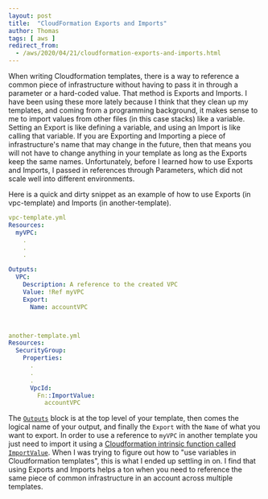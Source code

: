 ```yaml
---
layout: post
title:  "CloudFormation Exports and Imports"
author: Thomas
tags: [ aws ]
redirect_from:
  - /aws/2020/04/21/cloudformation-exports-and-imports.html
---
```

When writing Cloudformation templates, there is a way to reference a common piece of infrastructure without having to pass it in through a parameter or a hard-coded value.
That method is Exports and Imports.
I have been using these more lately because I think that they clean up my templates, and coming from a programming background, it makes sense to me to import values from other files (in this case stacks) like a variable.
Setting an Export is like defining a variable, and using an Import is like calling that variable.
If you are Exporting and Importing a piece of infrastructure's name that may change in the future, then that means you will not have to change anything in your template as long as the Exports keep the same names.
Unfortunately, before I learned how to use Exports and Imports, I passed in references through Parameters, which did not scale well into different environments.

Here is a quick and dirty snippet as an example of how to use Exports (in vpc-template) and Imports (in another-template).
```yml
vpc-template.yml
Resources:
  myVPC:
    .
    .
    .

Outputs:
  VPC:
    Description: A reference to the created VPC
    Value: !Ref myVPC
    Export:
      Name: accountVPC



another-template.yml
Resources:
  SecurityGroup:
    Properties:
      .
      .
      .
      VpcId:
        Fn::ImportValue:
          accountVPC
```
The [`Outputs`](https://docs.aws.amazon.com/AWSCloudFormation/latest/UserGuide/outputs-section-structure.html) block is at the top level of your template, then comes the logical name of your output, and finally the `Export` with the `Name` of what you want to export.
In order to use a reference to `myVPC` in another template you just need to import it using a [Cloudformation intrinsic function called `ImportValue`](https://docs.aws.amazon.com/AWSCloudFormation/latest/UserGuide/intrinsic-function-reference-importvalue.html).
When I was trying to figure out how to "use variables in Cloudformation templates", this is what I ended up settling in on.
I find that using Exports and Imports helps a ton when you need to reference the same piece of common infrastructure in an account across multiple templates.
